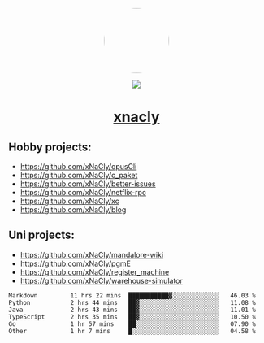 <p align="center">
  <img style="border-radius: 100px" width="128" height="128" src="https://avatars.githubusercontent.com/u/47723417?v=4"/>
</p>
<p align="center">
  <img src="https://komarev.com/ghpvc/?username=xnacly&&style=flat-square"/>
</p>

<h1 align="center"><a href="https://xnacly.me"> xnacly</a> </h1>

## Hobby projects:
- https://github.com/xNaCly/opusCli
- https://github.com/xNaCly/c_paket
- https://github.com/xNaCly/better-issues
- https://github.com/xNaCly/netflix-rpc
- https://github.com/xNaCly/xc
- https://github.com/xNaCly/blog

## Uni projects:
- https://github.com/xNaCly/mandalore-wiki
- https://github.com/xNaCly/pgmE
- https://github.com/xNaCly/register_machine
- https://github.com/xNaCly/warehouse-simulator


<!--START_SECTION:waka-->

```text
Markdown         11 hrs 22 mins  ███████████▓░░░░░░░░░░░░░   46.03 %
Python           2 hrs 44 mins   ██▓░░░░░░░░░░░░░░░░░░░░░░   11.08 %
Java             2 hrs 43 mins   ██▓░░░░░░░░░░░░░░░░░░░░░░   11.01 %
TypeScript       2 hrs 35 mins   ██▓░░░░░░░░░░░░░░░░░░░░░░   10.50 %
Go               1 hr 57 mins    ██░░░░░░░░░░░░░░░░░░░░░░░   07.90 %
Other            1 hr 7 mins     █░░░░░░░░░░░░░░░░░░░░░░░░   04.58 %
```

<!--END_SECTION:waka-->

